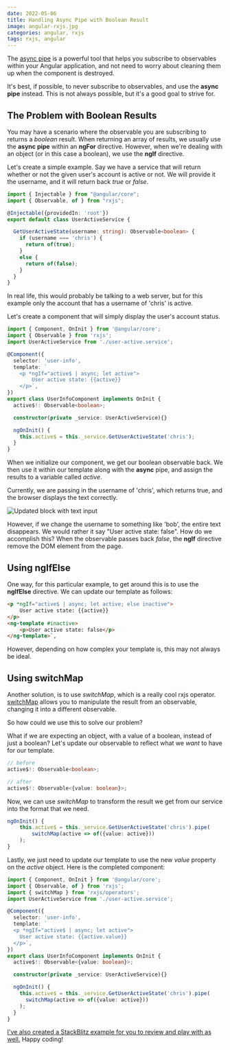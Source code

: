 ```yaml
---
date: 2022-05-06
title: Handling Async Pipe with Boolean Result
image: angular-rxjs.jpg
categories: angular, rxjs
tags: rxjs, angular
---
```


The [async pipe](https://seedpro-dv.corteva.com/#/permField/addPermField?pchsId=PRI1-010-2021-3) is a powerful tool that helps you subscribe to observables within your Angular application, and not need to worry about cleaning them up when the component is destroyed.  

It's best, if possible, to never subscribe to observables, and use the **async pipe** instead.  This is not always possible, but it's a good goal to strive for.

## The Problem with Boolean Results

You may have a scenario where the observable you are subscribing to returns a *boolean* result.  When returning an array of results, we usually use the **async pipe** within an **ngFor** directive.  However, when we're dealing with an object (or in this case a boolean), we use the **ngIf** directive.

Let's create a simple example.  Say we have a service that will return whether or not the given user's account is active or not.  We will provide it the username, and it will return back *true* or *false*.

```typescript
import { Injectable } from "@angular/core";
import { Observable, of } from "rxjs";

@Injectable({providedIn: 'root'})
export default class UserActiveService {

  GetUserActiveState(username: string): Observable<boolean> {
    if (username === 'chris') {
      return of(true);
    }
    else {
      return of(false);
    }
  }
}
```

In real life, this would probably be talking to a web server, but for this example only the account that has a username of 'chris' is active.

Let's create a component that will simply display the user's account status.

```typescript
import { Component, OnInit } from '@angular/core';
import { Observable } from 'rxjs';
import UserActiveService from './user-active.service';

@Component({
  selector: 'user-info',
  template: `
    <p *ngIf="active$ | async; let active">
        User active state: {{active}}
    </p>`,
})
export class UserInfoComponent implements OnInit {
  active$!: Observable<boolean>;

  constructor(private _service: UserActiveService){}

  ngOnInit() {
    this.active$ = this._service.GetUserActiveState('chris');
  }
}
```

When we initialize our component, we get our boolean observable back.  We then use it within our template along with the **async** pipe, and assign the results to a variable called *active*.  

Currently, we are passing in the username of 'chris', which returns true, and the browser displays the text correctly.

![Updated block with text input](/assets/images/angular-async-pipe-true.jpeg)

However, if we change the username to something like 'bob', the entire text disappears.  We would rather it say "User active state: false".  How do we accomplish this?  When the observable passes back *false*, the **ngIf** directive remove the DOM element from the page.

## Using ngIfElse 

One way, for this particular example, to get around this is to use the **ngIfElse** directive.  We can update our template as follows:

```html
<p *ngIf="active$ | async; let active; else inactive">
    User active state: {{active}}
</p>
<ng-template #inactive>
    <p>User active state: false</p>
</ng-template>`,
```

However, depending on how complex your template is, this may not always be ideal.

## Using switchMap

Another solution, is to use *switchMap*, which is a really cool rxjs operator.  [switchMap](https://rxjs.dev/api/operators/switchMap) allows you to manipulate the result from an observable, changing it into a different observable.

So how could we use this to solve our problem?

What if we are expecting an object, with a value of a boolean, instead of just a boolean?  Let's update our observable to reflect what we *want* to have for our template.

```typescript
// before
active$!: Observable<boolean>;

// after
active$!: Observable<{value: boolean}>;
```

Now, we can use *switchMap* to transform the result we get from our service into the format that we need.

```typescript
ngOnInit() {
    this.active$ = this._service.GetUserActiveState('chris').pipe(
        switchMap(active => of({value: active}))
    );
}
```

Lastly, we just need to update our template to use the new *value* property on the *active* object.  Here is the completed component:

```typescript
import { Component, OnInit } from '@angular/core';
import { Observable, of } from 'rxjs';
import { switchMap } from 'rxjs/operators';
import UserActiveService from './user-active.service';

@Component({
  selector: 'user-info',
  template: `
  <p *ngIf="active$ | async; let active">
    User active state: {{active.value}}
  </p>`,
})
export class UserInfoComponent implements OnInit {
  active$!: Observable<{value: boolean}>;

  constructor(private _service: UserActiveService){}

  ngOnInit() {
    this.active$ = this._service.GetUserActiveState('chris').pipe(
      switchMap(active => of({value: active}))
    );
  }
}
```

[I've also created a StackBlitz example for you to review and play with as well.](https://stackblitz.com/edit/perko-async-pipe-boolean)  Happy coding!